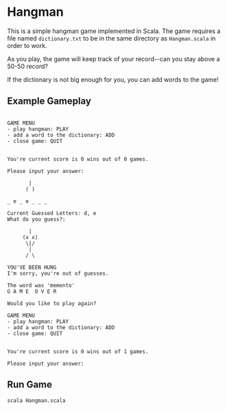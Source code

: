# Hangman
This is a simple hangman game implemented in Scala. The game requires a file named `dictionary.txt` to be in the same directory as `Hangman.scala` in order to work.

As you play, the game will keep track of your record--can you stay above a 50-50 record?

If the dictionary is not big enough for you, you can add words to the game!

## Example Gameplay

```Welcome to the game of Hangman! What would you like to do?

GAME MENU
- play hangman: PLAY
- add a word to the dictionary: ADD
- close game: QUIT
        

You're current score is 0 wins out of 0 games.

Please input your answer:
```

```--------
       |
      ( )
        
_ e _ e _ _ _

Current Guessed Letters: d, e
What do you guess?: 
```

```--------
       |
     (x x)
      \|/
       |
      / \
        
YOU'VE BEEN HUNG
I'm sorry, you're out of guesses.
            
The word was 'memento'
G A M E  O V E R

Would you like to play again?

GAME MENU
- play hangman: PLAY
- add a word to the dictionary: ADD
- close game: QUIT
        

You're current score is 0 wins out of 1 games.

Please input your answer: 
```

## Run Game

`scala Hangman.scala`

